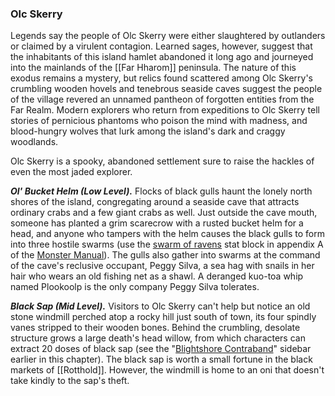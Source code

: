 ### Olc Skerry

Legends say the people of Olc Skerry were either slaughtered by outlanders or claimed by a virulent contagion. Learned sages, however, suggest that the inhabitants of this island hamlet abandoned it long ago and journeyed into the mainlands of the [[Far Hharom]] peninsula. The nature of this exodus remains a mystery, but relics found scattered among Olc Skerry's crumbling wooden hovels and tenebrous seaside caves suggest the people of the village revered an unnamed pantheon of forgotten entities from the Far Realm. Modern explorers who return from expeditions to Olc Skerry tell stories of pernicious phantoms who poison the mind with madness, and blood-hungry wolves that lurk among the island's dark and craggy woodlands.

Olc Skerry is a spooky, abandoned settlement sure to raise the hackles of even the most jaded explorer.

_**Ol' Bucket Helm (Low Level).**_ Flocks of black gulls haunt the lonely north shores of the island, congregating around a seaside cave that attracts ordinary crabs and a few giant crabs as well. Just outside the cave mouth, someone has planted a grim scarecrow with a rusted bucket helm for a head, and anyone who tampers with the helm causes the black gulls to form into three hostile swarms (use the [swarm of ravens](https://www.dndbeyond.com/monsters/swarm-of-ravens) stat block in appendix A of the [Monster Manual](https://www.dndbeyond.com/sources/mm "Monster Manual")). The gulls also gather into swarms at the command of the cave's reclusive occupant, Peggy Silva, a sea hag with snails in her hair who wears an old fishing net as a shawl. A deranged kuo-toa whip named Plookoolp is the only company Peggy Silva tolerates.

_**Black Sap (Mid Level).**_ Visitors to Olc Skerry can't help but notice an old stone windmill perched atop a rocky hill just south of town, its four spindly vanes stripped to their wooden bones. Behind the crumbling, desolate structure grows a large death's head willow, from which characters can extract 20 doses of black sap (see the "[Blightshore Contraband](https://www.dndbeyond.com/sources/egtw/[[wildemount]]-gazetteer-[[blightshore]]#BlightshoreContraband "[[Blightshore]] Contraband")" sidebar earlier in this chapter). The black sap is worth a small fortune in the black markets of [[Rotthold]]. However, the windmill is home to an oni that doesn't take kindly to the sap's theft.
